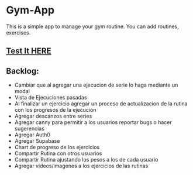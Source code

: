# Gym-App

This is a simple app to manage your gym routine. You can add routines, exercises.

## [Test It HERE](https://javierbalonga.github.io/gym-app/) 

## Backlog:
- Cambiar que al agregar una ejecucion de serie lo haga mediante un modal
- Vista de Ejecuciones pasadas
- Al finalizar un ejercicio agregar un proceso de actualizacion de la rutina con los progresos de la ejecucion
- Agregar descanzos entre series
- Agregar canny para permitir a los usuarios reportar bugs o hacer sugerencias
- Agregar Auth0
- Agregar Supabase
- Chart de progreso de los ejercicios
- Compartir Rutina con otros usuarios
- Compartir Rutina ajustando los pesos a los de cada usuario
- Agregar videos/imagenes a los ejercicios de las rutinas